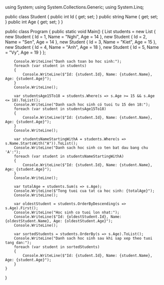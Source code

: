 using System;
using System.Collections.Generic;
using System.Linq;

public class Student
{
    public int Id { get; set; }
    public string Name { get; set; }
    public int Age { get; set; }
}

public class Program
{
    public static void Main()
    {
        List<Student> students = new List<Student>
        {
            new Student { Id = 1, Name = "Nghi", Age = 14 },
            new Student { Id = 2, Name = "Sen", Age = 14 },
            new Student { Id = 3, Name = "Kiet", Age = 15 },
            new Student { Id = 4, Name = "Anh", Age = 18 },
            new Student { Id = 5, Name = "Vy", Age = 19 }
        };

        Console.WriteLine("Danh sach toan bo hoc sinh:");
        foreach (var student in students)
        {
            Console.WriteLine($"Id: {student.Id}, Name: {student.Name}, Age: {student.Age}");
        }
        Console.WriteLine();

        var studentsAge15To18 = students.Where(s => s.Age >= 15 && s.Age <= 18).ToList();
        Console.WriteLine("Danh sach hoc sinh có tuoi tu 15 den 18:");
        foreach (var student in studentsAge15To18)
        {
            Console.WriteLine($"Id: {student.Id}, Name: {student.Name}, Age: {student.Age}");
        }
        Console.WriteLine();

        var studentsNameStartingWithA = students.Where(s => s.Name.StartsWith("A")).ToList();
        Console.WriteLine("Danh sach hoc sinh co ten bat dau bang chu 'A':");
        foreach (var student in studentsNameStartingWithA)
        {
            Console.WriteLine($"Id: {student.Id}, Name: {student.Name}, Age: {student.Age}");
        }
        Console.WriteLine();

        var totalAge = students.Sum(s => s.Age);
        Console.WriteLine($"Tong tuoi cua tat ca hoc sinh: {totalAge}");
        Console.WriteLine();

        var oldestStudent = students.OrderByDescending(s => s.Age).First();
        Console.WriteLine("Hoc sinh co tuoi lon nhat:");
        Console.WriteLine($"Id: {oldestStudent.Id}, Name: {oldestStudent.Name}, Age: {oldestStudent.Age}");
        Console.WriteLine();

        var sortedStudents = students.OrderBy(s => s.Age).ToList();
        Console.WriteLine("Danh sach hoc sinh sau khi sap xep theo tuoi tang dan:");
        foreach (var student in sortedStudents)
        {
            Console.WriteLine($"Id: {student.Id}, Name: {student.Name}, Age: {student.Age}");
        }
    }
}
